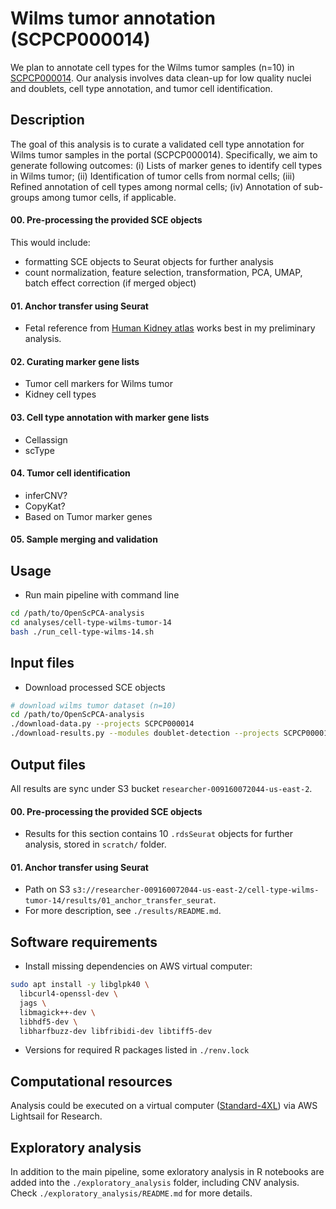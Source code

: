 # Wilms tumor annotation (SCPCP000014)

We plan to annotate cell types for the Wilms tumor samples (n=10) in [SCPCP000014](https://scpca.alexslemonade.org/projects/SCPCP000014). Our analysis involves data clean-up for low quality nuclei and doublets, cell type annotation, and tumor cell identification.

## Description

The goal of this analysis is to curate a validated cell type annotation for Wilms tumor samples in the portal (SCPCP000014). Specifically, we aim to generate following outcomes: (i) Lists of marker genes to identify cell types in Wilms tumor; (ii) Identification of tumor cells from normal cells; (iii) Refined annotation of cell types among normal cells; (iv) Annotation of sub-groups among tumor cells, if applicable.

#### 00. Pre-processing the provided SCE objects
This would include:
* formatting SCE objects to Seurat objects for further analysis
* count normalization, feature selection, transformation, PCA, UMAP, batch effect correction (if merged object)

#### 01. Anchor transfer using Seurat
  * Fetal reference from [Human Kidney atlas](https://www.kidneycellatlas.org/) works best in my preliminary analysis.

#### 02. Curating marker gene lists
- Tumor cell markers for Wilms tumor
- Kidney cell types

#### 03. Cell type annotation with marker gene lists
* Cellassign
* scType

#### 04. Tumor cell identification
- inferCNV?
- CopyKat?
- Based on Tumor marker genes

#### 05. Sample merging and validation

## Usage

* Run main pipeline with command line
```bash
cd /path/to/OpenScPCA-analysis
cd analyses/cell-type-wilms-tumor-14
bash ./run_cell-type-wilms-14.sh
```

## Input files

* Download processed SCE objects
```bash
# download wilms tumor dataset (n=10)
cd /path/to/OpenScPCA-analysis
./download-data.py --projects SCPCP000014
./download-results.py --modules doublet-detection --projects SCPCP000014
```

## Output files

All results are sync under S3 bucket `researcher-009160072044-us-east-2`.

#### 00. Pre-processing the provided SCE objects 
- Results for this section contains 10 `.rdsSeurat` objects for further analysis, stored in `scratch/` folder.

#### 01. Anchor transfer using Seurat
- Path on S3 `s3://researcher-009160072044-us-east-2/cell-type-wilms-tumor-14/results/01_anchor_transfer_seurat`. 
- For more description, see `./results/README.md`.

## Software requirements

- Install missing dependencies on AWS virtual computer:
```bash
sudo apt install -y libglpk40 \
  libcurl4-openssl-dev \
  jags \
  libmagick++-dev \
  libhdf5-dev \
  libharfbuzz-dev libfribidi-dev libtiff5-dev
```
- Versions for required R packages listed in `./renv.lock`

## Computational resources

Analysis could be executed on a virtual computer ([Standard-4XL](https://openscpca.readthedocs.io/en/latest/aws/lsfr/creating-vcs/)) via AWS Lightsail for Research.

## Exploratory analysis
In addition to the main pipeline, some exloratory analysis in R notebooks are added into the `./exploratory_analysis` folder, including CNV analysis. Check `./exploratory_analysis/README.md` for more details.
